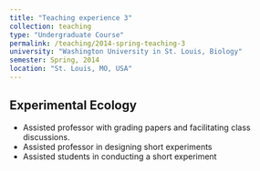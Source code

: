 ```yaml
---
title: "Teaching experience 3"
collection: teaching
type: "Undergraduate Course"
permalink: /teaching/2014-spring-teaching-3
university: "Washington University in St. Louis, Biology"
semester: Spring, 2014
location: "St. Louis, MO, USA"
---
```

## Experimental Ecology
-	Assisted professor with grading papers and facilitating class discussions. 
-	Assisted professor in designing short experiments 
-	Assisted students in conducting a short experiment 
